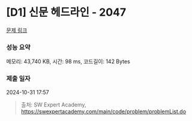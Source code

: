# [D1] 신문 헤드라인 - 2047 

[문제 링크](https://swexpertacademy.com/main/code/problem/problemDetail.do?contestProbId=AV5QKsLaAy0DFAUq) 

### 성능 요약

메모리: 43,740 KB, 시간: 98 ms, 코드길이: 142 Bytes

### 제출 일자

2024-10-31 17:57



> 출처: SW Expert Academy, https://swexpertacademy.com/main/code/problem/problemList.do